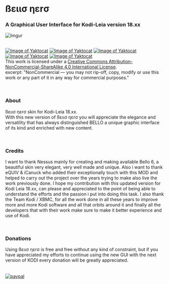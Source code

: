 # ßειισ ηεrσ
### A Graphical User Interface for Kodi-Leia version 18.xx

![Imgur](https://i.imgur.com/pC8Gyki.png)

<br>[![Image of Yaktocat](https://mirrors.creativecommons.org/presskit/icons/cc.svg)](http://creativecommons.org/licenses/by-nc-sa/4.0/)
[![Image of Yaktocat](https://mirrors.creativecommons.org/presskit/icons/by.svg)](http://creativecommons.org/licenses/by-nc-sa/4.0/)
[![Image of Yaktocat](https://mirrors.creativecommons.org/presskit/icons/nc-eu.svg)](http://creativecommons.org/licenses/by-nc-sa/4.0/)
[![Image of Yaktocat](https://mirrors.creativecommons.org/presskit/icons/nc.svg)](http://creativecommons.org/licenses/by-nc-sa/4.0/)
[![Image of Yaktocat](https://mirrors.creativecommons.org/presskit/icons/sa.svg)](http://creativecommons.org/licenses/by-nc-sa/4.0/)
<br>This work is licensed under a <a rel="license" href="http://creativecommons.org/licenses/by-nc-sa/4.0/">Creative Commons Attribution-NonCommercial-ShareAlike 4.0 International License</a>.
<br>excerpt: "NonCommercial — you may not rip-off, copy, modify or use this work or any part of it in any way for commercial purposes."

<br>

### **About**
ßειισ ηεrσ skin for Kodi-Leia 18.xx.
<br>With this new version of ßειισ ηεrσ you will appreciate the elegance and versatility that has always distinguished BELLO a unique graphic interface of its kind and enriched with new content.

<br>

### **Credits**
I want to thank Nessus mainly for creating and making available Bello 6, a beautiful skin very elegant, very well made and unique. Also i want to thank eQUIV & iCanuck who added their exceptionally touch with this MOD and helped to carry out the project over the years trying to make also live the work previously done. I hope my contribution with this updated version for Kodi Leia 18.xx, can please and appreciated to the point of being able to understand the efforts and the passion i put into doing this task. I also thank the Team Kodi / XBMC, for all the work done in all these years to improve more and more Kodi software and all that orbits around it and finally all the developers that with their work make sure to make it better experience and use of Kodi.

<br>

### **Donations**
Using ßειισ ηεrσ is free and free without any kind of constraint,
 but if you have appreciated my efforts to continue using the new GUI with the next version of KODI
 every donation will be greatly appreciated.
<br>
<br>
<br>[![paypal](http://i63.tinypic.com/24nfj39.png)](https://www.paypal.me/bellonero)
